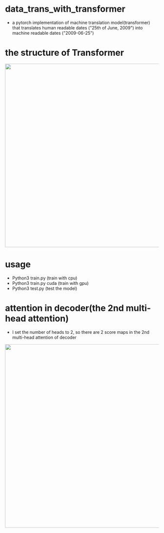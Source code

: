 # data_trans_with_transformer
- a pytorch implementation of machine translation model(transformer) that translates human readable dates ("25th of June, 2009") into machine readable dates ("2009-06-25")
# the structure of Transformer
<p align="left">
<img src="https://github.com/zcsxll/date_trans_with_transformer/blob/master/Transformer.jpg" width="600">
</p>

# usage
- Python3 train.py (train with cpu)
- Python3 train.py cuda (train with gpu)
- Python3 test.py (test the model)
 
# attention in decoder(the 2nd multi-head attention)
- I set the number of heads to 2, so there are 2 score maps in the 2nd multi-head attention of decoder
<p align="left">
<img src="https://github.com/zcsxll/date_trans_with_transformer/blob/master/attention.png" width="600">
</p>
